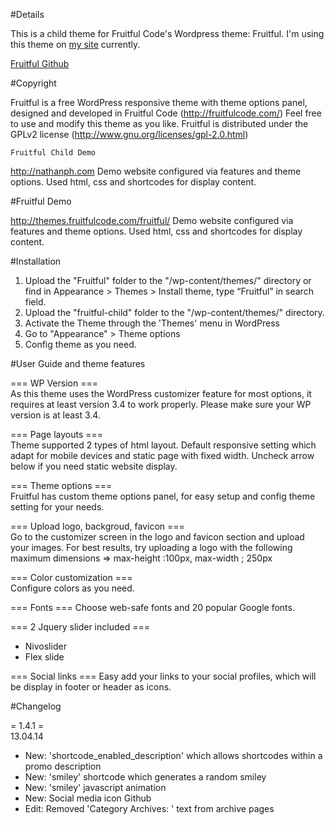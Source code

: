 #Details

This is a child theme for Fruitful Code's Wordpress theme: Fruitful. I'm using this theme on [my site](http://nathanph.com/) currently.

[Fruitful Github](https://github.com/Fruitfulcode/Fruitful)

#Copyright

Fruitful is a free WordPress responsive theme with theme options panel, designed and developed in Fruitful Code (http://fruitfulcode.com/)
Feel free to use and modify this theme as you like.
Fruitful is distributed under the GPLv2 license (http://www.gnu.org/licenses/gpl-2.0.html)

    Fruitful Child Demo

http://nathanph.com
Demo website configured via features and theme options. Used html, css and shortcodes for display content.

#Fruitful Demo

http://themes.fruitfulcode.com/fruitful/
Demo website configured via features and theme options. Used html, css and shortcodes for display content.

#Installation

1. Upload the "Fruitful" folder to the "/wp-content/themes/" directory
or find in Appearance > Themes > Install theme, type “Fruitful” in search field.
2. Upload the "fruitful-child" folder to the "/wp-content/themes/" directory.
3. Activate the Theme through the 'Themes' menu in WordPress
4. Go to "Appearance" > Theme options
5. Config theme as you need.

#User Guide and theme features

=== WP Version ===  
As this theme uses the WordPress customizer feature for most options, it requires at least version 3.4 to work properly.
Please make sure your WP version is at least 3.4.

=== Page layouts ===  
Theme supported 2 types of html layout. Default responsive setting which adapt for mobile devices and static page with fixed width.
Uncheck arrow below if you need static website display.

=== Theme options ===  
Fruitful has custom theme options panel, for easy setup and config theme setting for your needs.

=== Upload logo, backgroud, favicon ===  
Go to the customizer screen in the logo and favicon section and upload your images.
For best results, try uploading a logo with the following maximum dimensions => max-height :100px, max-width ; 250px

=== Color customization ===  
Configure colors as you need.

=== Fonts ===
Choose web-safe fonts and 20 popular Google fonts.

=== 2 Jquery slider included ===
- Nivoslider
- Flex slide

=== Social links ===
Easy add your links to your social profiles, which will be display in footer or header as icons.

#Changelog
 
= 1.4.1 =  
13.04.14

* New: 'shortcode_enabled_description' which allows shortcodes within a promo description
* New: 'smiley' shortcode which generates a random smiley
* New: 'smiley' javascript animation
* New: Social media icon Github
* Edit: Removed 'Category Archives: ' text from archive pages
